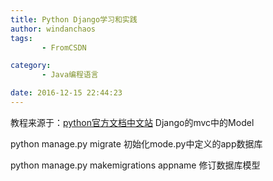 ```yaml
---
title: Python Django学习和实践
author: windanchaos
tags: 
       - FromCSDN

category: 
       - Java编程语言

date: 2016-12-15 22:44:23
---
```

教程来源于：[python官方文档中文站](http://python.usyiyi.cn/)
Django的mvc中的Model

python manage.py migrate
初始化mode.py中定义的app数据库

python manage.py makemigrations appname
修订数据库模型
